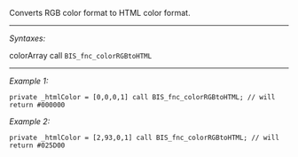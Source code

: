 Converts RGB color format to HTML color format.


---
*Syntaxes:*

colorArray call `BIS_fnc_colorRGBtoHTML`

---
*Example 1:*

```sqf
private _htmlColor = [0,0,0,1] call BIS_fnc_colorRGBtoHTML; // will return #000000
```

*Example 2:*

```sqf
private _htmlColor = [2,93,0,1] call BIS_fnc_colorRGBtoHTML; // will return #025D00
```